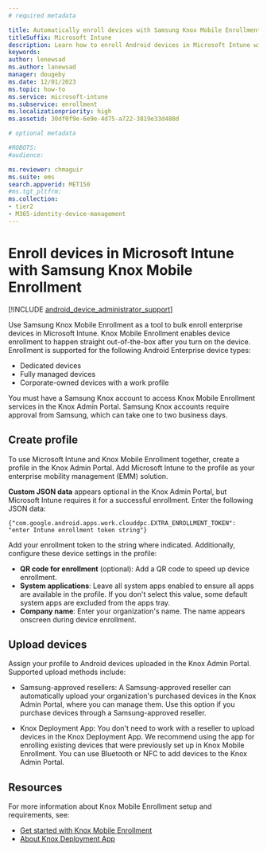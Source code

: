 ```yaml
---
# required metadata

title: Automatically enroll devices with Samsung Knox Mobile Enrollment
titleSuffix: Microsoft Intune
description: Learn how to enroll Android devices in Microsoft Intune with the Knox Mobile Enrollment tool.
keywords:
author: lenewsad
ms.author: lanewsad
manager: dougeby
ms.date: 12/01/2023
ms.topic: how-to
ms.service: microsoft-intune
ms.subservice: enrollment
ms.localizationpriority: high
ms.assetid: 30df0f9e-6e9e-4d75-a722-3819e33d480d

# optional metadata

#ROBOTS:
#audience:

ms.reviewer: chmaguir
ms.suite: ems
search.appverid: MET150
#ms.tgt_pltfrm:
ms.collection:
- tier2
- M365-identity-device-management
---
```


# Enroll devices in Microsoft Intune with Samsung Knox Mobile Enrollment  

 [!INCLUDE [android_device_administrator_support](../includes/android-device-administrator-support.md)] 

Use Samsung Knox Mobile Enrollment as a tool to bulk enroll enterprise devices in Microsoft Intune. Knox Mobile Enrollment enables device enrollment to happen straight out-of-the-box after you turn on the device. Enrollment is supported for the following Android Enterprise device types:  

* Dedicated devices  
* Fully managed devices    
* Corporate-owned devices with a work profile  

You must have a Samsung Knox account to access Knox Mobile Enrollment services in the Knox Admin Portal. Samsung Knox accounts require approval from Samsung, which can take one to two business days.  

## Create profile  

To use Microsoft Intune and Knox Mobile Enrollment together, create a profile in the Knox Admin Portal. Add Microsoft Intune to the profile as your enterprise mobility management (EMM) solution. 

**Custom JSON data** appears optional in the Knox Admin Portal, but Microsoft Intune requires it for a successful enrollment. Enter the following JSON data:   

 `{"com.google.android.apps.work.clouddpc.EXTRA_ENROLLMENT_TOKEN": "enter Intune enrollment token string"}`  

 Add your enrollment token to the string where indicated. Additionally, configure these device settings in the profile:  

   * **QR code for enrollment** (optional): Add a QR code to speed up device enrollment. 
   * **System applications**: Leave all system apps enabled to ensure all apps are available in the profile. If you don't select this value, some default system apps are excluded from the apps tray. 
   * **Company name**: Enter your organization's name. The name appears onscreen during device enrollment.  

## Upload devices  
Assign your profile to Android devices uploaded in the Knox Admin Portal. Supported upload methods include:  
 
* Samsung-approved resellers: A Samsung-approved reseller can automatically upload your organization's purchased devices in the Knox Admin Portal, where you can manage them. Use this option if you purchase devices through a Samsung-approved reseller.  

* Knox Deployment App: You don't need to work with a reseller to upload devices in the Knox Deployment App. We recommend using the app for enrolling existing devices that were previously set up in Knox Mobile Enrollment. You can use Bluetooth or NFC to add devices to the Knox Admin Portal.  

## Resources  

For more information about Knox Mobile Enrollment setup and requirements, see:  

* [Get started with Knox Mobile Enrollment](https://docs.samsungknox.com/admin/knox-mobile-enrollment/get-started/get-started-with-knox-mobile-enrollment/)  
* [About Knox Deployment App](https://docs.samsungknox.com/admin/knox-mobile-enrollment/about-kda.htm)  
